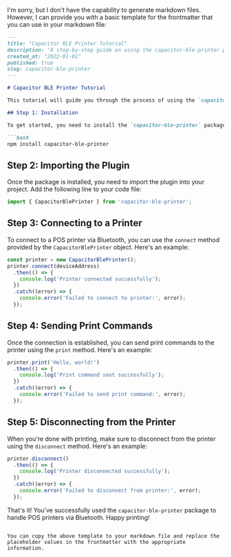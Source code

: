 I'm sorry, but I don't have the capability to generate markdown files. However, I can provide you with a basic template for the frontmatter that you can use in your markdown file:

```markdown
---
title: "Capacitor BLE Printer Tutorial"
description: "A step-by-step guide on using the capacitor-ble-printer package to handle POS printers via Bluetooth."
created_at: "2022-01-01"
published: true
slug: capacitor-ble-printer
---

# Capacitor BLE Printer Tutorial

This tutorial will guide you through the process of using the `capacitor-ble-printer` package to handle POS printers via Bluetooth.

## Step 1: Installation

To get started, you need to install the `capacitor-ble-printer` package. You can do this by running the following command:

```bash
npm install capacitor-ble-printer
```

## Step 2: Importing the Plugin

Once the package is installed, you need to import the plugin into your project. Add the following line to your code file:

```javascript
import { CapacitorBlePrinter } from 'capacitor-ble-printer';
```

## Step 3: Connecting to a Printer

To connect to a POS printer via Bluetooth, you can use the `connect` method provided by the `CapacitorBlePrinter` object. Here's an example:

```javascript
const printer = new CapacitorBlePrinter();
printer.connect(deviceAddress)
  .then(() => {
    console.log('Printer connected successfully');
  })
  .catch((error) => {
    console.error('Failed to connect to printer:', error);
  });
```

## Step 4: Sending Print Commands

Once the connection is established, you can send print commands to the printer using the `print` method. Here's an example:

```javascript
printer.print('Hello, world!')
  .then(() => {
    console.log('Print command sent successfully');
  })
  .catch((error) => {
    console.error('Failed to send print command:', error);
  });
```

## Step 5: Disconnecting from the Printer

When you're done with printing, make sure to disconnect from the printer using the `disconnect` method. Here's an example:

```javascript
printer.disconnect()
  .then(() => {
    console.log('Printer disconnected successfully');
  })
  .catch((error) => {
    console.error('Failed to disconnect from printer:', error);
  });
```

That's it! You've successfully used the `capacitor-ble-printer` package to handle POS printers via Bluetooth. Happy printing!
```

You can copy the above template to your markdown file and replace the placeholder values in the frontmatter with the appropriate information.